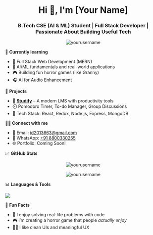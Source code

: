 <h1 align="center">Hi 👋, I'm [Your Name]</h1>
<h3 align="center">B.Tech CSE (AI & ML) Student | Full Stack Developer | Passionate About Building Useful Tech</h3>

<p align="center">
  <img src="https://komarev.com/ghpvc/?username=yourusername&label=Profile%20views&color=0e75b6&style=flat" alt="yourusername" />
</p>

🌱 **Currently learning**  
- 🔭 Full Stack Web Development (MERN)
- 🤖 AI/ML fundamentals and real-world applications
- 🎮 Building fun horror games (like Granny)
- 🎧 AI for Audio Enhancement

💼 **Projects**
- 🧠 [**Studify**](https://studify.com) – A modern LMS with productivity tools  
- ⏲️ Pomodoro Timer, To-do Manager, Group Discussions  
- 📁 Tech Stack: React, Redux, Node.js, Express, MongoDB

👨‍💻 **Connect with me**  
- 📧 Email: [id2013663@gmail.com](mailto:id2013663@gmail.com)  
- 📱 WhatsApp: [+91 8800330255](https://wa.me/918800330255)  
- 🌐 Portfolio: Coming Soon!

📈 **GitHub Stats**

<p align="center">
  <img src="https://github-readme-stats.vercel.app/api?username=yourusername&show_icons=true&theme=tokyonight" alt="yourusername" />
</p>

<p align="center">
  <img src="https://github-readme-streak-stats.herokuapp.com/?user=yourusername&theme=tokyonight" alt="yourusername" />
</p>

📊 **Languages & Tools**

<p align="left">
  <img src="https://skillicons.dev/icons?i=react,nodejs,express,mongodb,js,html,css,cpp,python,github,git,figma,vercel" />
</p>

🔭 **Fun Facts**
- 🧩 I enjoy solving real-life problems with code
- 🎮 I’m creating a horror game that people *actually enjoy*
- 🧘‍♂️ I like clean UIs and meaningful UX



